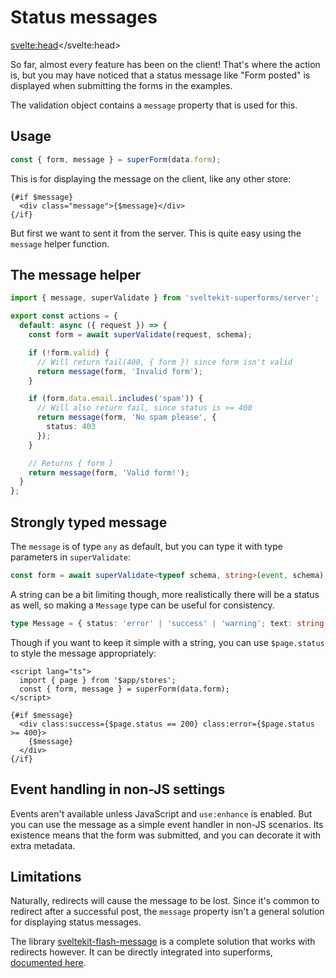 <script lang="ts">
	import Form from './Form.svelte'
  import Next from '$lib/Next.svelte'
	import SuperDebug from 'sveltekit-superforms/client/SuperDebug.svelte'
  import { concepts } from '$lib/navigation/sections'

	export let data;
</script>

# Status messages

<svelte:head><title>Status messages</title></svelte:head>

So far, almost every feature has been on the client! That's where the action is, but you may have noticed that a status message like "Form posted" is displayed when submitting the forms in the examples.

The validation object contains a `message` property that is used for this.

## Usage

```ts
const { form, message } = superForm(data.form);
```

This is for displaying the message on the client, like any other store:

```svelte
{#if $message}
  <div class="message">{$message}</div>
{/if}
```

But first we want to sent it from the server. This is quite easy using the `message` helper function.

## The message helper

```ts
import { message, superValidate } from 'sveltekit-superforms/server';

export const actions = {
  default: async ({ request }) => {
    const form = await superValidate(request, schema);

    if (!form.valid) {
      // Will return fail(400, { form }) since form isn't valid
      return message(form, 'Invalid form');
    }

    if (form.data.email.includes('spam')) {
      // Will also return fail, since status is >= 400
      return message(form, 'No spam please', {
        status: 403
      });
    }

    // Returns { form }
    return message(form, 'Valid form!');
  }
};
```

## Strongly typed message

The `message` is of type `any` as default, but you can type it with type parameters in `superValidate`:

```ts
const form = await superValidate<typeof schema, string>(event, schema);
```

A string can be a bit limiting though, more realistically there will be a status as well, so making a `Message` type can be useful for consistency.

```ts
type Message = { status: 'error' | 'success' | 'warning'; text: string };
```

Though if you want to keep it simple with a string, you can use `$page.status` to style the message appropriately:

```svelte
<script lang="ts">
  import { page } from '$app/stores';
  const { form, message } = superForm(data.form);
</script>

{#if $message}
  <div class:success={$page.status == 200} class:error={$page.status >= 400}>
    {$message}
  </div>
{/if}
```

## Event handling in non-JS settings

Events aren't available unless JavaScript and `use:enhance` is enabled. But you can use the message as a simple event handler in non-JS scenarios. Its existence means that the form was submitted, and you can decorate it with extra metadata.

## Limitations

Naturally, redirects will cause the message to be lost. Since it's common to redirect after a successful post, the `message` property isn't a general solution for displaying status messages.

The library [sveltekit-flash-message](https://github.com/ciscoheat/sveltekit-flash-message#readme) is a complete solution that works with redirects however. It can be directly integrated into superforms, [documented here](/flash-messages).

<Next section={concepts} />
